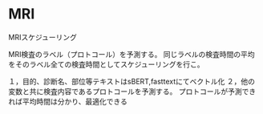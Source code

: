# MRI
MRIスケジューリング

MRI検査のラベル（プロトコール）を予測する。
同じラベルの検査時間の平均をそのラベル全ての検査時間としてスケジューリングを行こ。

１，目的、診断名、部位等テキストはsBERT,fasttextにてベクトル化
２，他の変数と共に検査内容であるプロトコールを予測する。
プロトコールが予測できれば平均時間は分かり、最適化できる